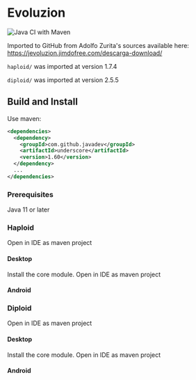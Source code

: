 # Evoluzion
![Java CI with Maven](https://github.com/javadev/Evoluzion/workflows/Java%20CI%20with%20Maven/badge.svg)

Imported to GitHub from Adolfo Zurita's sources available here:
https://jevoluzion.jimdofree.com/descarga-download/

`haploid/` was imported at version 1.7.4

`diploid/` was imported at version 2.5.5

## Build and Install

Use maven:

```xml
<dependencies>
  <dependency>
    <groupId>com.github.javadev</groupId>
    <artifactId>underscore</artifactId>
    <version>1.60</version>
  </dependency>
  ...
</dependencies>
```

### Prerequisites

Java 11 or later

### Haploid

Open in IDE as maven project

#### Desktop

Install the core module.
Open in IDE as maven project

#### Android

### Diploid

Open in IDE as maven project

#### Desktop

Install the core module.
Open in IDE as maven project

#### Android
